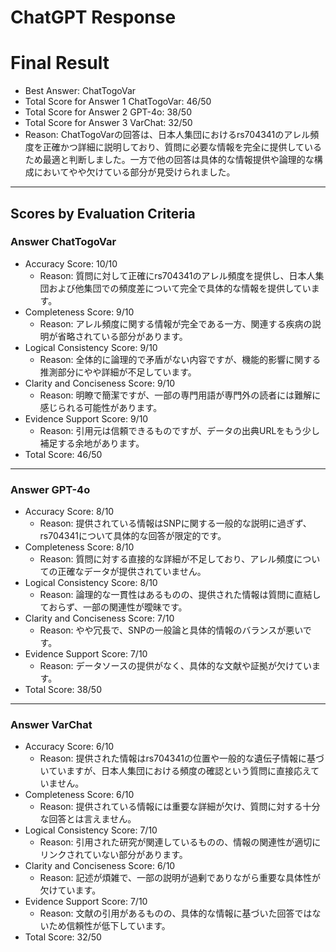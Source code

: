 # ChatGPT Response

# Final Result

- Best Answer: ChatTogoVar
- Total Score for Answer 1 ChatTogoVar: 46/50
- Total Score for Answer 2 GPT-4o: 38/50
- Total Score for Answer 3 VarChat: 32/50
- Reason: ChatTogoVarの回答は、日本人集団におけるrs704341のアレル頻度を正確かつ詳細に説明しており、質問に必要な情報を完全に提供しているため最適と判断しました。一方で他の回答は具体的な情報提供や論理的な構成においてやや欠けている部分が見受けられました。

---

## Scores by Evaluation Criteria

### Answer ChatTogoVar
- Accuracy Score: 10/10
  - Reason: 質問に対して正確にrs704341のアレル頻度を提供し、日本人集団および他集団での頻度差について完全で具体的な情報を提供しています。
- Completeness Score: 9/10
  - Reason: アレル頻度に関する情報が完全である一方、関連する疾病の説明が省略されている部分があります。
- Logical Consistency Score: 9/10
  - Reason: 全体的に論理的で矛盾がない内容ですが、機能的影響に関する推測部分にやや詳細が不足しています。
- Clarity and Conciseness Score: 9/10
  - Reason: 明瞭で簡潔ですが、一部の専門用語が専門外の読者には難解に感じられる可能性があります。
- Evidence Support Score: 9/10
  - Reason: 引用元は信頼できるものですが、データの出典URLをもう少し補足する余地があります。
- Total Score: 46/50

---

### Answer GPT-4o
- Accuracy Score: 8/10
  - Reason: 提供されている情報はSNPに関する一般的な説明に過ぎず、rs704341について具体的な回答が限定的です。
- Completeness Score: 8/10
  - Reason: 質問に対する直接的な詳細が不足しており、アレル頻度についての正確なデータが提供されていません。
- Logical Consistency Score: 8/10
  - Reason: 論理的な一貫性はあるものの、提供された情報は質問に直結しておらず、一部の関連性が曖昧です。
- Clarity and Conciseness Score: 7/10
  - Reason: やや冗長で、SNPの一般論と具体的情報のバランスが悪いです。
- Evidence Support Score: 7/10
  - Reason: データソースの提供がなく、具体的な文献や証拠が欠けています。
- Total Score: 38/50

---

### Answer VarChat
- Accuracy Score: 6/10
  - Reason: 提供された情報はrs704341の位置や一般的な遺伝子情報に基づいていますが、日本人集団における頻度の確認という質問に直接応えていません。
- Completeness Score: 6/10
  - Reason: 提供されている情報には重要な詳細が欠け、質問に対する十分な回答とは言えません。
- Logical Consistency Score: 7/10
  - Reason: 引用された研究が関連しているものの、情報の関連性が適切にリンクされていない部分があります。
- Clarity and Conciseness Score: 6/10
  - Reason: 記述が煩雑で、一部の説明が過剰でありながら重要な具体性が欠けています。
- Evidence Support Score: 7/10
  - Reason: 文献の引用があるものの、具体的な情報に基づいた回答ではないため信頼性が低下しています。
- Total Score: 32/50